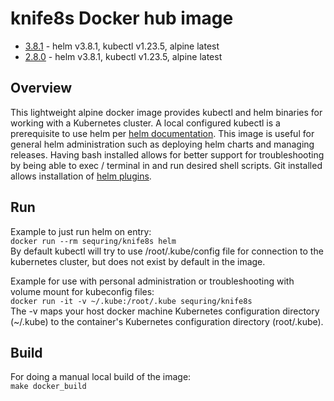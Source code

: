 # knife8s Docker hub image

* [3.8.1](https://github.com/sequring/knife8s/releases/tag/3.8.1) - helm v3.8.1, kubectl v1.23.5, alpine latest
* [2.8.0](https://github.com/sequring/knife8s/releases/tag/3.8.1) - helm v3.8.1, kubectl v1.23.5, alpine latest
## Overview

This lightweight alpine docker image provides kubectl and helm binaries for working with a Kubernetes cluster. A local configured kubectl is a prerequisite to use helm per [helm documentation](https://github.com/kubernetes/helm/blob/master/docs/quickstart.md). This image is useful for general helm administration such as deploying helm charts and managing releases. Having bash installed allows for better support for troubleshooting by being able to exec / terminal in and run desired shell scripts. Git installed allows installation of [helm plugins](https://github.com/kubernetes/helm/blob/master/docs/plugins.md).

## Run

Example to just run helm on entry:  
`docker run --rm sequring/knife8s helm`  
By default kubectl will try to use /root/.kube/config file for connection to the kubernetes cluster, but does not exist by default in the image.

Example for use with personal administration or troubleshooting with volume mount for kubeconfig files:  
`docker run -it -v ~/.kube:/root/.kube sequring/knife8s`  
The -v maps your host docker machine Kubernetes configuration directory (~/.kube) to the container's Kubernetes configuration directory (root/.kube).

## Build

For doing a manual local build of the image:  
`make docker_build`
